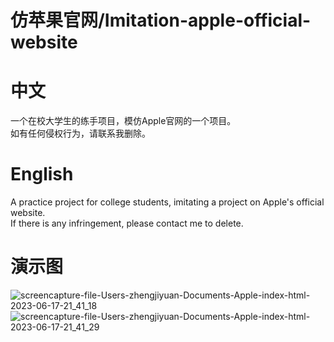 # 仿苹果官网/Imitation-apple-official-website
# 中文
一个在校大学生的练手项目，模仿Apple官网的一个项目。  
如有任何侵权行为，请联系我删除。
# English
A practice project for college students, imitating a project on Apple's official website.  
If there is any infringement, please contact me to delete.  
# 演示图  
![screencapture-file-Users-zhengjiyuan-Documents-Apple-index-html-2023-06-17-21_41_18](https://github.com/baicai99/Imitation-apple-official-website/assets/101706274/009798c2-f9bf-427b-830b-63c98545afb7)
![screencapture-file-Users-zhengjiyuan-Documents-Apple-index-html-2023-06-17-21_41_29](https://github.com/baicai99/Imitation-apple-official-website/assets/101706274/b4e506d8-0023-4445-9fb9-3b70a68f28b2)
